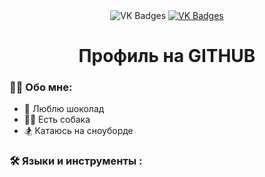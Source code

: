 <div id="badges" align = "center">
  <a href= "https://vk.com/moya_stranitca">
  </a>

  <img src = "https://img.shields.io/badge/VK-blue?style=for-the-badge&logo=VK&logoColor=white" alt="VK Badges"/>
    <a href= "https://mail.google.com/mail/u/0/?tab=rm&ogbl#inbox">
      <img src = "https://img.shields.io/badge/EMAIL-red?style=for-the-badge&logo=Gmail&logoColor=white" alt="VK Badges"/>
    </a>
</div>

<div id="viewprof" align="center" >
<img src="https://komarev.com/ghpvc/?username=ZiborovaDaria&style=flat-square&color=blue " alt=""/>
</div>

<div id="heythere" align="center">
<h1> Профиль на GITHUB </h1>
</div>

### 👩‍💻 Обо мне: 

- 🧠 Люблю шоколад
- 🚴‍♀️ Есть собака
- 🏂 Катаюсь на сноуборде

### 🛠️ Языки и инструменты :

<img scr="https://github.com/devicons/devicon/blob/master/icons/git/git-original-wordmark.svg">
